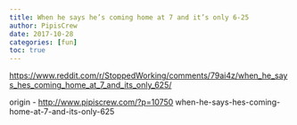 ```yaml
---
title: When he says he’s coming home at 7 and it’s only 6-25
author: PipisCrew
date: 2017-10-28
categories: [fun]
toc: true
---
```


https://www.reddit.com/r/StoppedWorking/comments/79ai4z/when_he_says_hes_coming_home_at_7_and_its_only_625/

origin - http://www.pipiscrew.com/?p=10750 when-he-says-hes-coming-home-at-7-and-its-only-625
